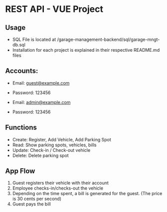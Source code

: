 # REST API - VUE Project

## Usage

* SQL File is located at /garage-management-backend/sql/garage-mngt-db.sql
* Installation for each project is explained in their respective README.md files

## Accounts:
- Email: guest@example.com
- Password: 123456

- Email: admin@example.com
- Password: 123456

## Functions
* Create: Register, Add Vehicle, Add Parking Spot
* Read: Show parking spots, vehicles, bills
* Update: Check-in / Check-out vehicle
* Delete: Delete parking spot

## App Flow
1. Guest registers their vehicle with their account
2. Employee checks-in/checks-out the vehicle
3. Depending on the time spent, 
a bill is generated for the guest. (The price is 30 cents per second)
4. Guest pays the bill